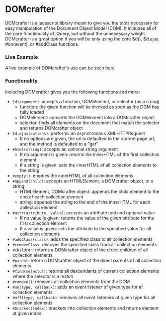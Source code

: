 # DOMcrafter

DOMcrafter is a javascript library meant to give you the tools necessary
for easy manipulation of the Document Object Model (DOM).  It includes
all of the core functionality of jQuery, but without the unnecessary weight.
DOMcrafter is a great option if you will be only using the core $d(), $d.ajax, #on(event),
or #addClass functions.

### Live Example

A live example of DOMcrafter's use can be seen [here](www.mattjallen.com/Langtons-Ant "Langton's Ant")

### Functionality

Including DOMcrafter gives you the following functions and more:

- `$d(argument)`:  accepts a function, DOMelement, or selector (as a string)
  - function: the given function will be invoked as soon as the DOM has fully loaded
  - DOMelement: converts the DOMelement into a DOMcrafter object
  - selector: finds all elements on the document that match the selector and returns DOMcrafter object
- `$d.ajax(options)`: performs an asynchronous XMLHTTPRequest
  - If no options are given, the url is defaulted to the current page url, and the method is defaulted to a "get"
- `#html(string)`: accepts an optional string argument
  - If no argument is given: returns the innerHTML of the first collection element
  - If a string is given: sets the innerHTML of all collection elements to the string
- `#empty()`: empties the innerHTML of all collection elements
- `#append(child)`: accepts an HTMLElement, a DOMcrafter object, or a string
  - HTMLElement, DOMcrafter object: appends the child element to the end of each collection element
  - string: appends the string to the end of the innerHTML for each collection element
- `#attr(attribute, value)`: accepts an attribute and and optional value
  - If no value is given: returns the value of the given attribute for the first collection element
  - If a value is given: sets the attribute to the specified value for all collection elements
- `#addClass(class)`: adds the specified class to all collection elements
- `#removeClass`: removes the specified class from all collection elements
- `#children`: returns a DOMcrafter object of the direct children of all collection elements
- `#parent`: return a DOMcrafter object of the direct parents of all collection elements
- `#find(selector)`: returns all descendants of current collection elements where the selector is a match
- `#remove()`: removes all collection elements from the DOM
- `#on(type, callback)`: adds an event listener of given type for all collection elements
- `#off(type, callback)`: removes all event listeners of given type for all collection elements
- `#bracket(index)`: brackets into collection elements and returns element at given index
